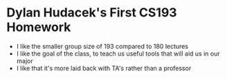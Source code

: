 # Dylan Hudacek's First CS193 Homework

- I like the smaller group size of 193 compared to 180 lectures
- I like the goal of the class, to teach us useful tools that will aid us in our major
- I like that it's more laid back with TA's rather than a professor 
